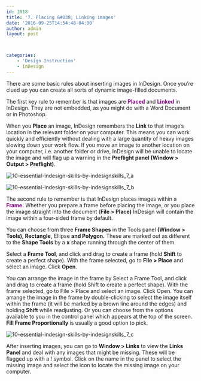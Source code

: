 ```yaml
---
id: 3918
title: '7. Placing &#038; Linking images'
date: '2016-09-25T14:54:48-04:00'
author: admin
layout: post



categories:
    - 'Design Instruction'
    - InDesign
---
```


There are some basic rules about inserting images in InDesign. Once you’re clued up you can create all sorts of dynamic image-filled documents.

The first key rule to remember is that images are **<span style="color: #800080;">Placed</span>** and **<span style="color: #800080;">Linked</span>** in InDesign. They are not embedded, as you might do with a Word Document or in Photoshop.

When you **Place** an image, InDesign remembers the **Link** to that image’s location in the relevant folder on your computer. This means you can work quickly and efficiently without dealing with a large quantity of heavy images slowing down your work flow. If you move an image to another location on your computer, i.e. another folder or drive, InDesign will be unable to locate the image and will flag up a warning in the **Preflight panel (Window &gt; Output &gt; Preflight)**.

![10-essential-indesign-skills-by-indesignskills_7_a](https://image-control-storage.s3.amazonaws.com/blog-images/2016/09/27190336/10-Essential-InDesign-Skills-by-InDesignSkills_7_a.jpg)

![10-essential-indesign-skills-by-indesignskills_7_b](https://image-control-storage.s3.amazonaws.com/blog-images/2016/09/27190334/10-Essential-InDesign-Skills-by-InDesignSkills_7_b.jpg)

The second rule to remember is that InDesign places images within a **<span style="color: #800080;">Frame.</span>** Whether you prepare a frame before placing the image, or you place the image straight into the document (**File &gt; Place)** InDesign will contain the image within a four-sided frame by default.

You can choose from three **Frame Shapes** in the Tools panel **(Window &gt; Tools), Rectangle,** Ellipse **and Polygon.** These are marked out as different to the **Shape Tools** by a **x** shape running through the center of them.

Select a **Frame Tool**, and click and drag to create a frame (hold **Shift** to create a perfect shape). With the frame selected, go to **File &gt; Place** and select an image. Click **Open**.

You can arrange the image in the frame by Select a Frame Tool, and click and drag to create a frame (hold Shift to create a perfect shape). With the frame selected, go to File &gt; Place and select an image. Click Open. You can arrange the image in the frame by double-clicking to select the image itself within the frame (it will be marked by a brown line around the edges) and holding **Shift** while readjusting. Or you can choose from the options available to you in the control panel which appears at the top of the screen. **Fill Frame Proportionally** is usually a good option to pick.

![10-essential-indesign-skills-by-indesignskills_7_c](https://image-control-storage.s3.amazonaws.com/blog-images/2016/09/27190333/10-Essential-InDesign-Skills-by-InDesignSkills_7_c.jpg)

After inserting images, you can go to **Window &gt; Links** to view the **Links Panel** and deal with any images that might be missing. These will be flagged up with a ! symbol. Click on the name in the panel to select the missing image and select the icon to locate the missing image on your computer.